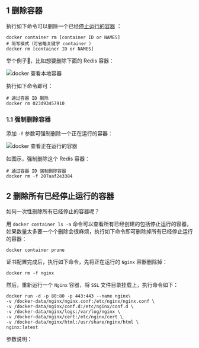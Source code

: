 
## 1 删除容器

执行如下命令可以删除一个已经[停止运行的容器](https://www.quanxiaoha.com/docker/docker-stop-container.html) ：

```
docker container rm [container ID or NAMES]
# 简写模式（可省略关键字 container ）
docker rm [container ID or NAMES]
```

举个例子🌰，比如想要删除下面的 Redis 容器：

![docker 查看本地容器](https://img.quanxiaoha.com/quanxiaoha/165685534557469 "docker 查看本地容器")

执行如下命令即可：

```
# 通过容器 ID 删除
docker rm 023d93457910
```

### 1.1 强制删除容器

添加 `-f` 参数可强制删除一个正在运行的容器：

![docker 查看正在运行的容器](https://img.quanxiaoha.com/quanxiaoha/165685566467565 "docker 查看正在运行的容器")

如图示，强制删除这个 Redis 容器：

```
# 通过容器 ID 强制删除容器
docker rm -f 207aaf2e3384
```

## 2 删除所有已经停止运行的容器

如何一次性删除所有已经停止的容器呢？

用 `docker container ls -a` 命令可以查看所有已经创建的包括停止运行的容器，如果数量太多要一个个删除会很麻烦，执行如下命令即可删除掉所有已经停止运行的容器：

```
docker container prune
```

证书配置完成后，执行如下命令，先将正在运行的 `Nginx` 容器删除掉：

```
docker rm -f nginx
```

然后，重新运行一个 `Nginx` 容器，将 `SSL` 文件目录挂载上，执行命令如下：

```
docker run -d -p 80:80 -p 443:443 --name nginx\ 
-v /docker-data/nginx/nginx.conf:/etc/nginx/nginx.conf \
-v /docker-data/nginx/conf.d:/etc/nginx/conf.d \
-v /docker-data/nginx/logs:/var/log/nginx \
-v /docker-data/nginx/cert:/etc/nginx/cert \
-v /docker-data/nginx/html:/usr/share/nginx/html \
nginx:latest
```

参数说明：